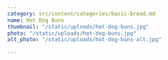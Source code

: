 ```yaml
---
category: src/content/categories/basic-bread.md
name: Hot Dog Buns
thumbnail: "/static/uploads/hot-dog-buns.jpg"
photo: "/static/uploads/hot-dog-buns.jpg"
alt_photo: "/static/uploads/hot-dog-buns-alt.jpg"

---
```

